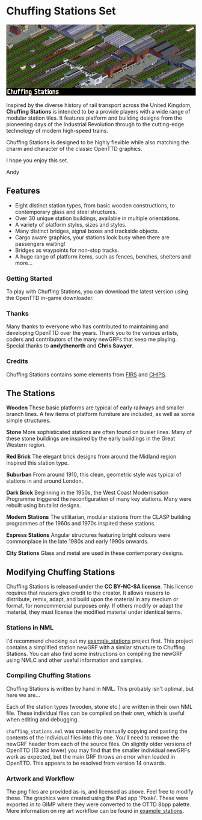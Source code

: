 # Chuffing Stations Set

![Image showing a selection of the available station tiles](/banner.png)

Inspired by the diverse history of rail transport across the United Kingdom, **Chuffing Stations** is intended to be a provide players with a wide range of modular station tiles. It features platform and building designs from the pioneering days of the Industrial Revolution through to the cutting-edge technology of modern high-speed trains.

Chuffing Stations is designed to be highly flexible while also matching the charm and character of the classic OpenTTD graphics. 

I hope you enjoy this set.

Andy


## Features
- Eight distinct station types, from basic wooden constructions, to contemporary glass and steel structures.
- Over 30 unique station buildings, available in multiple orientations.
- A variety of platform styles, sizes and styles.
- Many distinct bridges, signal boxes and trackside objects.
- Cargo aware graphics, your stations look busy when there are passengers waiting!
- Bridges as waypoints for non-stop tracks.
- A huge range of platform items, such as fences, benches, shelters and more...


### Getting Started
To play with Chuffing Stations, you can download the latest version using the OpenTTD in-game downloader.


### Thanks
Many thanks to everyone who has contributed to maintaining and developing OpenTTD over the years. Thank you to the various artists, coders and contributors of the many newGRFs that keep me playing. Special thanks to **andythenorth** and **Chris Sawyer**.

### Credits
Chuffing Stations contains some elements from [FIRS](https://github.com/andythenorth/firs) and [CHIPS](https://github.com/andythenorth/chips). 

## The Stations
**Wooden**
These basic platforms are typical of early railways and smaller branch lines. A few items of platform furniture are included, as well as some simple structures.

**Stone**
More sophisticated stations are often found on busier lines. Many of these stone buildings are inspired by the early buildings in the Great Western region. 

**Red Brick**
The elegant brick designs from around the Midland region inspired this station type.

**Suburban**
From around 1910, this clean, geometric style was typical of stations in and around London.

**Dark Brick**
Beginning in the 1950s, the West Coast Modernisation Programme triggered the reconfiguration of many key stations. Many were rebuilt using brutalist designs.

**Modern Stations**
The utilitarian, modular stations from the CLASP building programmes of the 1960s and 1970s inspired these stations.

**Express Stations**
Angular structures featuring bright colours were commonplace in the late 1980s and early 1990s onwards.

**City Stations**
Glass and metal are used in these contemporary designs.



## Modifying Chuffing Stations
Chuffing Stations is released under the **CC BY-NC-SA license**. This license requires that reusers give credit to the creator. It allows reusers to distribute, remix, adapt, and build upon the material in any medium or format, for noncommercial purposes only. If others modify or adapt the material, they must license the modified material under identical terms.

### Stations in NML
I'd recommend checking out my [example_stations](https://github.com/andybiotic/example_stations) project first. This project contains a simplified station newGRF with a similar structure to Chuffing Stations. You can also find some instructions on compiling the newGRF using NMLC and other useful information and samples.

### Compiling Chuffing Stations
Chuffing Stations is written by hand in NML. This probably isn't optimal, but here we are...

Each of the station types (wooden, stone etc.) are written in their own NML file. These individual files can be compiled on their own, which is useful when editing and debugging.

`chuffing_stations.nml` was created by manually copying and pasting the contents of the individual files into this one. You'll need to remove the newGRF header from each of the source files. On slightly older versions of OpenTTD (13 and lower) you may find that the smaller individual newGRFs work as expected, but the main GRF throws an error when loaded in OpenTTD. This appears to be resolved from version 14 onwards.

### Artwork and Workflow
The png files are provided as-is, and licensed as above. Feel free to modify these. The graphics were created using the iPad app 'Pixaki'. These were exported in to GIMP where they were converted to the OTTD 8bpp palette. More information on my art workflow can be found in [example_stations](https://github.com/andybiotic/example_stations). 





